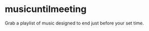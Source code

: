 musicuntilmeeting
=================

Grab a playlist of music designed to end just before your set time.
